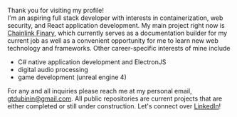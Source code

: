 Thank you for visiting my profile!<br>
I'm an aspiring full stack developer with interests in containerization, web security, and React application development. My main project right now is [Chainlink Finary](https://github.com/CODE-REFINARY/Chainlink-Finary), which currently serves as a documentation builder for my current job as well as a convenient opportunity for me to learn new web technology and frameworks. Other career-specific interests of mine include
* C# native application development and ElectronJS
* digital audio processing
* game development (unreal engine 4)


For any and all inquiries please reach me at my personal email, gtdubinin@gmail.com. All public repositories are current projects that are either completed or still under construction. Let's connect over <a href="https://www.linkedin.com/in/george-dubinin/">LinkedIn</a>!
